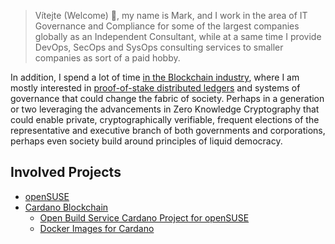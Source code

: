 > Vítejte (Welcome) 👋, my name is Mark, and I work in the area of IT Governance and Compliance for some of the largest companies globally as an Independent Consultant, while at a same time I provide DevOps, SecOps and SysOps consulting services to smaller companies as sort of a paid hobby.

In addition, I spend a lot of time [in the Blockchain industry](/2nd-Layer), where I am mostly interested in [proof-of-stake distributed ledgers](/2nd-Layer/cardano-core-integration-testing) and systems of governance that could change the fabric of society. Perhaps in a generation or two leveraging the advancements in Zero Knowledge Cryptography that could enable private, cryptographically verifiable, frequent elections of the representative and executive branch of both governments and corporations, perhaps even society build around principles of liquid democracy.

## Involved Projects
- [openSUSE](https://en.opensuse.org/User:M4r3k)
- [Cardano Blockchain](/2nd-Layer/cardano-core-integration-testing)
  - [Open Build Service Cardano Project for openSUSE](https://build.opensuse.org/project/show/devel:languages:haskell:cardano)
  - [Docker Images for Cardano](/2nd-Layer/docker-hub-cardano-images)
